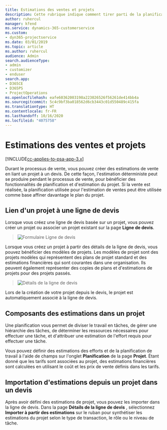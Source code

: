 ```yaml
---
title: Estimations des ventes et projets
description: Cette rubrique indique comment tirer parti de la planification et des estimations dans le processus de vente.
author: ruhercul
manager: kfend
ms.service: dynamics-365-customerservice
ms.custom:
- dyn365-projectservice
ms.date: 03/01/2019
ms.topic: article
ms.author: ruhercul
audience: Admin
search.audienceType:
- admin
- customizer
- enduser
search.app:
- D365CE
- D365PS
- ProjectOperations
ms.openlocfilehash: eafe60362003198a223026526f56261de414bb4a
ms.sourcegitcommit: 5c4c9bf3ba018562d6cb3443c01d550489c415fa
ms.translationtype: HT
ms.contentlocale: fr-FR
ms.lasthandoff: 10/16/2020
ms.locfileid: "4075758"
---
```

# <a name="sales-estimates-and-projects"></a>Estimations des ventes et projets

[!INCLUDE[cc-applies-to-psa-app-3.x](../includes/cc-applies-to-psa-app-3x.md)]

Durant le processus de vente, vous pouvez créer des estimations de vente en liant un projet à un devis. De cette façon, l'estimation déterministe peut se produire pendant le processus de vente, pour bénéficier des fonctionnalités de planification et d'estimation du projet. Si la vente est réalisée, la planification utilisée pour l'estimation de ventes peut être utilisée comme base affiner davantage le plan du projet.

## <a name="linking-a-project-to-a-quote-line"></a>Lien d'un projet à une ligne de devis

Lorsque vous créez une ligne de devis basée sur un projet, vous pouvez créer un projet ou associer un projet existant sur la page **Ligne de devis**. 

> ![Formulaire Ligne de devis](media/project-8.png)
 
Lorsque vous créez un projet à partir des détails de la ligne de devis, vous pouvez bénéficier des modèles de projets. Les modèles de projet sont des projets modèles qui représentent des plans de projet standard et des estimations financières qui sont courantes dans une organisation. Ils peuvent également représenter des copies de plans et d'estimations de projets pour des projets passés.

> ![Détails de la ligne de devis](media/project-9.png)
  
Lors de la création de votre projet depuis le devis, le projet est automatiquement associé à la ligne de devis.

## <a name="components-of-estimates-in-a-project"></a>Composants des estimations dans un projet

Une planification vous permet de diviser le travail en tâches, de gérer une hiérarchie des tâches, de déterminer les ressources nécessaires pour effectuer une tâche, et d'attribuer une estimation de l'effort requis pour effectuer une tâche.

Vous pouvez définir des estimations des efforts et de la planification de travail à l'aide de champs sur l'onglet **Planification** de la page **Projet**. Étant donné que les tarifs sont associées au projet, des estimations financières sont calculées en utilisant le coût et les prix de vente définis dans les tarifs.

## <a name="importing-estimates-from-a-project-into-a-quote"></a>Importation d'estimations depuis un projet dans un devis

Après avoir défini des estimations de projet, vous pouvez les importer dans la ligne de devis. Dans la page **Détails de la ligne de devis** , sélectionnez **Importer à partir des estimations** sur le ruban pour synthétiser les estimations du projet selon le type de transaction, le rôle ou le niveau de tâche.
